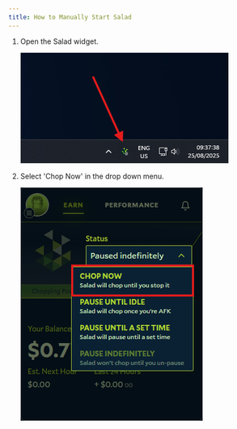 ```yaml
---
title: How to Manually Start Salad
---
```


1. Open the Salad widget.

   ![](./content/images/Guides/Using-the-Salad-App/How-to-Manually-Start-Salad-1.png)

2. Select 'Chop Now' in the drop down menu.

   ![](./content/images/Guides/Using-the-Salad-App/How-to-Manually-Start-Salad-2.png)
